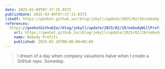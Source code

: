 ```yaml
---
date: 2025-03-09T07:37:15.037Z
publishDate: 2025-03-09T07:37:15.037Z
likeOf: https://geohot.github.io//blog/jekyll/update/2025/02/19/nobody-will-profit.html
references:
  https://geohotGithubIo//blog/jekyll/update/2025/02/19/nobodyWillProfitHtml:
    url: https://geohot.github.io//blog/jekyll/update/2025/02/19/nobody-will-profit.html
    name: Nobody Profits
    published: 2025-02-19T00:00:00+08:00
---
```


> I dream of a day when company valuations halve when I create a GitHub repo. Someday.
